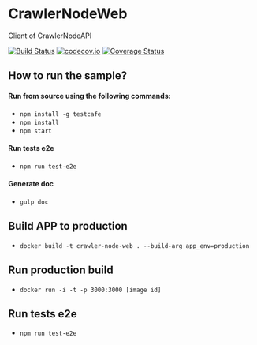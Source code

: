# CrawlerNodeWeb
Client of CrawlerNodeAPI

[![Build Status](https://travis-ci.org/alairjt/CrawlerNodeWeb.svg?branch=master)](https://travis-ci.org/alairjt/CrawlerNodeWeb)
[![codecov.io](https://codecov.io/gh/alairjt/CrawlerNodeWeb/coverage.svg?branch=master)](https://codecov.io/gh/alairjt/CrawlerNodeWeb?branch=master)
[![Coverage Status](https://coveralls.io/repos/github/alairjt/CrawlerNodeWeb/badge.svg?branch=master)](https://coveralls.io/github/alairjt/CrawlerNodeWeb?branch=master)

## How to run the sample?

#### Run from source using the following commands:
- `npm install -g testcafe`
- `npm install`
- `npm start`

#### Run tests e2e 
- `npm run test-e2e`

#### Generate doc
- `gulp doc`


## Build APP to production
- `docker build -t crawler-node-web . --build-arg app_env=production`

## Run production build
- `docker run -i -t -p 3000:3000 [image id]`

## Run tests e2e
- `npm run test-e2e`